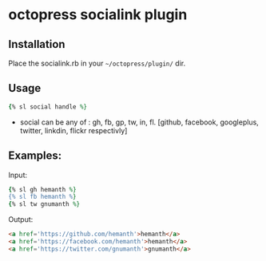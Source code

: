 octopress socialink plugin
================

## Installation

Place the socialink.rb in your `~/octopress/plugin/` dir.

## Usage

```ruby
{% sl social handle %}
```

* social can be any of : gh, fb, gp, tw, in, fl. [github, facebook, googleplus, twitter, linkdin, flickr respectivly]

## Examples:

Input: 

```ruby
{% sl gh hemanth %}
{% sl fb hemanth %}
{% sl tw gnumanth %}
```

Output: 

```html
<a href='https://github.com/hemanth'>hemanth</a>
<a href='https://facebook.com/hemanth'>hemanth</a>
<a href='https://twitter.com/gnumanth'>gnumanth</a>
```
